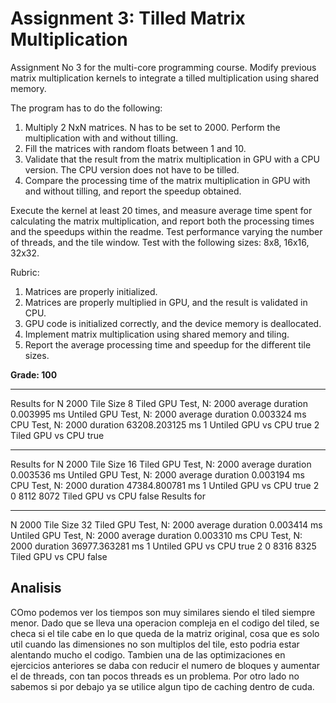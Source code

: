 # Assignment 3: Tilled Matrix Multiplication

Assignment No 3 for the multi-core programming course. Modify previous matrix multiplication kernels to integrate a tilled multiplication using shared memory.

The program has to do the following:

1. Multiply 2 NxN matrices. N has to be set to 2000. Perform the multiplication with and without tilling.
2. Fill the matrices with random floats between 1 and 10.
3. Validate that the result from the matrix multiplication in GPU with a CPU version. The CPU version does not have to be tilled.
4. Compare the processing time of the matrix multiplication in GPU with and without tilling, and report the speedup obtained.

Execute the kernel at least 20 times, and measure average time spent for calculating the matrix multiplication, and report both the processing times and the speedups within the readme. Test performance varying the number of threads, and the tile window. Test with the following sizes: 8x8, 16x16, 32x32.

Rubric:

1. Matrices are properly initialized.
2. Matrices are properly multiplied in GPU, and the result is validated in CPU.
3. GPU code is initialized correctly, and the device memory is deallocated.
4. Implement matrix multiplication using shared memory and tiling.
5. Report the average processing time and speedup for the different tile sizes.

**Grade: 100**
******
Results for 
N 2000
Tile Size 8
Tiled GPU Test, N: 2000 average duration 0.003995 ms
Untiled GPU Test, N: 2000 average duration 0.003324 ms
CPU Test, N: 2000 duration 63208.203125 ms
1 Untiled GPU vs CPU true 
2 Tiled GPU vs CPU true 
******
Results for 
N 2000
Tile Size 16
Tiled GPU Test, N: 2000 average duration 0.003536 ms
Untiled GPU Test, N: 2000 average duration 0.003194 ms
CPU Test, N: 2000 duration 47384.800781 ms
1 Untiled GPU vs CPU true 
2 0 8112 8072 
Tiled GPU vs CPU false 
Results for 
******
N 2000
Tile Size 32
Tiled GPU Test, N: 2000 average duration 0.003414 ms
Untiled GPU Test, N: 2000 average duration 0.003310 ms
CPU Test, N: 2000 duration 36977.363281 ms
1 Untiled GPU vs CPU true 
2 0 8316 8325 
Tiled GPU vs CPU false 

## Analisis
COmo podemos ver los tiempos son muy similares siendo el tiled siempre menor. Dado que se lleva una operacion compleja en el codigo del tiled, se checa si el tile cabe en lo que queda de la matriz original, cosa que es solo util cuando las dimensiones no son multiplos del tile, esto podria estar alentando mucho el codigo. Tambien una de las optimizaciones en ejercicios anteriores se daba con reducir el numero de bloques y aumentar el de threads, con tan pocos threads es un problema. Por otro lado no sabemos si por debajo ya se utilice algun tipo de caching dentro de cuda.

